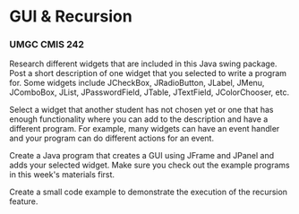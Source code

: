 # GUI &amp; Recursion
### UMGC CMIS 242

Research different widgets that are included in this Java swing package.
Post a short description of one widget that you selected to write a program for. Some widgets include JCheckBox, JRadioButton, JLabel, JMenu, JComboBox, JList, JPasswordField, JTable, JTextField, JColorChooser, etc.

Select a widget that another student has not chosen yet or one that has enough functionality where you can add to the description and have a different program. For example, many widgets can have an event handler and your program can do different actions for an event.

Create a Java program that creates a GUI using JFrame and JPanel and adds your selected widget. Make sure you check out the example programs in this week's materials first. 

Create a small code example to demonstrate the execution of the recursion feature. 
